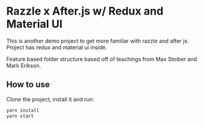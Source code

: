 # Razzle x After.js w/ Redux and Material UI

This is another demo project to get more familiar with razzle and after js. Project has redux and material ui inside.

Feature based folder structure based off of teachings from Max Stoiber and Mark Erikson.

## How to use
Clone the project, install it and run:

```bash
yarn install
yarn start
```

